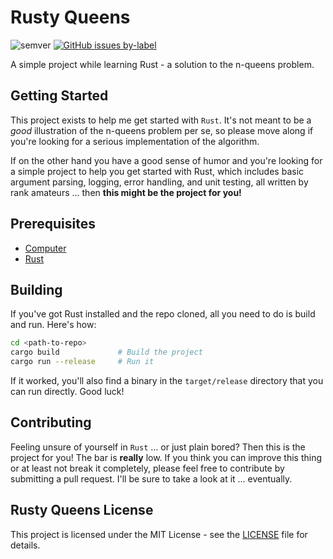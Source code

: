 # Rusty Queens

![semver](https://img.shields.io/badge/semver-0.1.11-blue)
[![GitHub issues by-label](https://img.shields.io/github/issues/mattgianni/rusty_queens/good%20first%20issue)](https://github.com/mattgianni/rusty_queens/issues?q=is%3Aissue+is%3Aopen+label%3A%22good+first+issue%22)

A simple project while learning Rust - a solution to the n-queens problem.

## Getting Started

This project exists to help me get started with `Rust`. It's not meant to be a *good* illustration of the n-queens problem per se, so please move along if you're looking for a serious implementation of the algorithm.

If on the other hand you have a good sense of humor and you're looking for a simple project to help you get started with Rust, which includes basic argument parsing, logging, error handling, and unit testing, all written by rank amateurs ... then **this might be the project for you!**

## Prerequisites

- [Computer](https://en.wikipedia.org/wiki/Computer)
- [Rust](https://www.rust-lang.org/tools/install)

## Building

If you've got Rust installed and the repo cloned, all you need to do is build and run. Here's how:

```bash
cd <path-to-repo>
cargo build             # Build the project
cargo run --release     # Run it
```

If it worked, you'll also find a binary in the `target/release` directory that you can run directly. Good luck!

## Contributing

Feeling unsure of yourself in `Rust` ... or just plain bored? Then this is the project for you! The bar is **really** low. If you think you can improve this thing or at least not break it completely, please feel free to contribute by submitting a pull request. I'll be sure to take a look at it ... eventually.

## Rusty Queens License

This project is licensed under the MIT License - see the [LICENSE](LICENSE) file for details.
